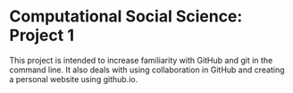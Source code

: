 # Computational Social Science: Project 1

This project is intended to increase familiarity with GitHub and git in the command line. It also deals with using collaboration in GitHub and creating a personal website using github.io.
